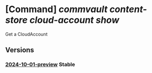 # [Command] _commvault content-store cloud-account show_

Get a CloudAccount

## Versions

### [2024-10-01-preview](/Resources/mgmt-plane/L3N1YnNjcmlwdGlvbnMve30vcmVzb3VyY2Vncm91cHMve30vcHJvdmlkZXJzL2NvbW12YXVsdC5jb250ZW50c3RvcmUvY2xvdWRhY2NvdW50cy97fQ==/2024-10-01-preview.xml) **Stable**

<!-- mgmt-plane /subscriptions/{}/resourcegroups/{}/providers/commvault.contentstore/cloudaccounts/{} 2024-10-01-preview -->
